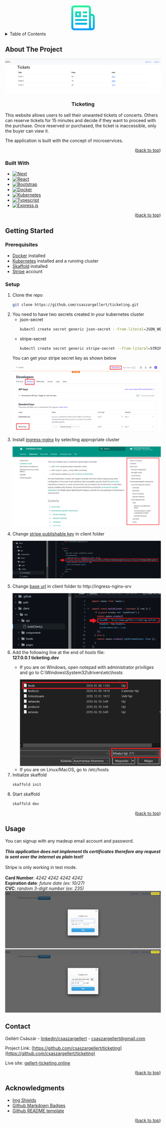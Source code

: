 <a name="readme-top"></a>
<!-- PROJECT SHIELDS -->
<!--
*** I'm using markdown "reference style" links for readability.
*** Reference links are enclosed in brackets [ ] instead of parentheses ( ).
*** See the bottom of this document for the declaration of the reference variables
*** for contributors-url, forks-url, etc. This is an optional, concise syntax you may use.
*** https://www.markdownguide.org/basic-syntax/#reference-style-links
-->
<div align="center">
  <a href="https://github.com/csaszargellert/ticketing">
    <img src="images/logo.png" alt="Logo" width="80" height="80">
  </a>
  
</div>

<!-- TABLE OF CONTENTS -->
<details>
  <summary>Table of Contents</summary>
  <ol>
    <li>
      <a href="#about-the-project">About The Project</a>
      <ul>
        <li><a href="#built-with">Built With</a></li>
      </ul>
    </li>
    <li>
      <a href="#getting-started">Getting Started</a>
      <ul>
        <li><a href="#prerequisites">Prerequisites</a></li>
        <li><a href="#setup">Setup</a></li>
      </ul>
    </li>
    <li><a href="#usage">Usage</a></li>
    <li><a href="#contact">Contact</a></li>
    <li><a href="#acknowledgments">Acknowledgments</a></li>
  </ol>
</details>



<!-- ABOUT THE PROJECT -->
## About The Project

<a href="http://www.gellert-ticketing.online"><img src="images/main-page.png"/></a>
<div aling="center">
  <h3 align="center">Ticketing</h3>
  
  <p>
    This website allows users to sell their unwanted tickets of concerts. Others can reserve tickets for 15 minutes and decide if they want to proceed with the purchase. Once reserved or purchased, the ticket is inaccessible, only the buyer can view it.
  </p>
  <p>
    The application is built with the concept of microservices.
  </p>
</div>

<p align="right">(<a href="#readme-top">back to top</a>)</p>



### Built With

* [![Next][Next.js]][Next-url]
* [![React][React.js]][React-url]
* [![Bootstrap][Bootstrap.com]][Bootstrap-url]
* [![Docker][Docker.com]][Docker-url]
* [![Kubernetes][Kubernetes.io]][Kubernetes-url]
* [![Typescript][Typescript.org]][Typescript-url]
* [![Express.js][Express.js]][Express-url]

<p align="right">(<a href="#readme-top">back to top</a>)</p>



<!-- GETTING STARTED -->
## Getting Started
### Prerequisites

* [Docker](https://www.docker.com/) installed
* [Kubernetes](https://kubernetes.io/) installed and a running cluster 
* [Skaffold](https://skaffold.dev/) installed
* [Stripe](https://stripe.com/) account

### Setup

1. Clone the repo
   ```sh
   git clone https://github.com/csaszargellert/ticketing.git
   ```
2. You need to have two secrets created in your kubernetes cluster
   * json-secret
     ```sh
     kubectl create secret generic json-secret --from-literal=JSON_WEB_TOKEN_KEY="<YOUR UNIQUE VALUE>"
     ```
   * stripe-secret
     ```sh
     kubectl create secret generic stripe-secret --from-literal=STRIPE_KEY="<YOUR STRIPE SECRET KEY>"
     ```
   <p>You can get your stripe secret key as shown below</p>
   <img src="images/stripe-secret-key.png" alt="stripe page" />
3. <p>Install <a href="https://kubernetes.github.io/ingress-nginx/deploy/">ingress-nginx</a> by selecting appropriate cluster</p>
   <img src="images/ingress-nginx.png" alt="ingress nginx deployment page" />
4. <p>Change <a href="https://github.com/csaszargellert/ticketing/blob/master/client/src/pages/orders/%5BorderId%5D.js">stripe publishable key</a> in client folder</p>
   <img src="images/stripe-publishable-key.png" alt="code snippet" />
5. <p>Change <a href="https://github.com/csaszargellert/ticketing/blob/master/client/src/api/buildClient.js">base url</a> in client folder to http://ingress-nginx-srv</p>
   <img src="images/base-url.png" alt="code snippet" />
6. Add the following line at the end of *hosts* file:
   <br />
   **127.0.0.1 ticketing.dev**
   * <p>If you are on Windows, open notepad with administrator priviliges and go to C:\Windows\System32\drivers\etc\hosts</p>
     <img src="images/hosts.png" alt="how to open hosts file on windows" />
   * If you are on Linux/MacOS, go to /etc/hosts
8. Initialize skaffold
   ```sh
   skaffold init
   ```
9. Start skaffold
   ```sh
   skaffold dev
   ```

<p align="right">(<a href="#readme-top">back to top</a>)</p>

<!-- USAGE -->
## Usage

You can signup with any madeup email account and password. 
<br />
<br />
***This application does not implement tls certificates therefore any request is sent over the internet as plain text!***
<br />
<br />
Stripe is only working in test mode.
<br />
<br />
**Card Number**: *4242 4242 4242 4242* 
<br />
**Expiration date**: *future date (ex: 10/27)*
<br />
**CVC**: *random 3-digit number (ex: 235)*
<br />
<img src="images/card-popup.png" />
<img src="images/credit-card-details.png" />


<!-- CONTACT -->
## Contact

Gellért Császár - [linkedin/csaszargellert](https://www.linkedin.com/in/gellert-csaszar/) - csaszargellert@gmail.com

Project Link: [https://github.com/csaszargellert/ticketing](https://github.com/csaszargellert/ticketing)

Live site: [gellert-ticketing.online](https://www.gellert-ticketing.online/)

<p align="right">(<a href="#readme-top">back to top</a>)</p>

<!-- ACKNOWLEDGMENTS -->
## Acknowledgments

* [Img Shields](https://shields.io)
* [Github Markdown Badges](https://github.com/Ileriayo/markdown-badges)
* [Github README template](https://github.com/othneildrew/Best-README-Template)

<p align="right">(<a href="#readme-top">back to top</a>)</p>



<!-- MARKDOWN LINKS & IMAGES -->
<!-- https://www.markdownguide.org/basic-syntax/#reference-style-links -->
[linkedin-shield]: https://img.shields.io/badge/-LinkedIn-black.svg?style=for-the-badge&logo=linkedin&colorB=555
[linkedin-url]: https://linkedin.com/in/csaszargellert
[product-screenshot]: images/screenshot.png
[Next.js]: https://img.shields.io/badge/next.js-000000?style=for-the-badge&logo=nextdotjs&logoColor=white
[Next-url]: https://nextjs.org/
[React.js]: https://img.shields.io/badge/React-20232A?style=for-the-badge&logo=react&logoColor=61DAFB
[React-url]: https://reactjs.org/
[Bootstrap.com]: https://img.shields.io/badge/Bootstrap-563D7C?style=for-the-badge&logo=bootstrap&logoColor=white
[Bootstrap-url]: https://getbootstrap.com
[Docker.com]: https://img.shields.io/badge/docker-%230db7ed.svg?style=for-the-badge&logo=docker&logoColor=white
[Docker-url]: https://www.docker.com/
[Kubernetes.io]: https://img.shields.io/badge/kubernetes-%23326ce5.svg?style=for-the-badge&logo=kubernetes&logoColor=white
[Kubernetes-url]: https://kubernetes.io/
[Typescript.org]: https://img.shields.io/badge/typescript-%23007ACC.svg?style=for-the-badge&logo=typescript&logoColor=white
[Typescript-url]: https://www.typescriptlang.org/
[Express.js]: https://img.shields.io/badge/express.js-%23404d59.svg?style=for-the-badge&logo=express&logoColor=%2361DAFB
[Express-url]: https://expressjs.com/
[product-screenshot]: images/main-page.png
